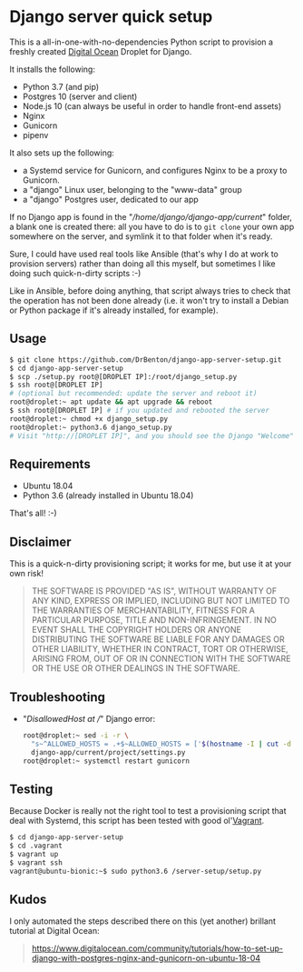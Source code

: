 # Django server quick setup

This is a all-in-one-with-no-dependencies Python script to provision a freshly created [Digital Ocean](https://www.digitalocean.com/) Droplet for Django.

It installs the following:

- Python 3.7 (and pip)
- Postgres 10 (server and client)
- Node.js 10 (can always be useful in order to handle front-end assets)
- Nginx
- Gunicorn
- pipenv

It also sets up the following:

- a Systemd service for Gunicorn, and configures Nginx to be a proxy to Gunicorn.
- a "django" Linux user, belonging to the "www-data" group
- a "django" Postgres user, dedicated to our app

If no Django app is found in the "_/home/django/django-app/current_" folder, a blank one is created there: all you have to do is to `git clone` your own app somewhere on the server, and symlink it to that folder when it's ready.

Sure, I could have used real tools like Ansible (that's why I do at work to provision servers) rather than doing all this myself, but sometimes I like doing such quick-n-dirty scripts :-)

Like in Ansible, before doing anything, that script always tries to check that the operation has not been done already (i.e. it won't try to install a Debian or Python package if it's already installed, for example).

## Usage

```bash
$ git clone https://github.com/DrBenton/django-app-server-setup.git
$ cd django-app-server-setup
$ scp ./setup.py root@[DROPLET IP]:/root/django_setup.py
$ ssh root@[DROPLET IP]
# (optional but recommended: update the server and reboot it)
root@droplet:~ apt update && apt upgrade && reboot
$ ssh root@[DROPLET IP] # if you updated and rebooted the server
root@droplet:~ chmod +x django_setup.py
root@droplet:~ python3.6 django_setup.py
# Visit "http://[DROPLET IP]", and you should see the Django "Welcome" page! :-)
```

## Requirements

- Ubuntu 18.04
- Python 3.6 (already installed in Ubuntu 18.04)

That's all! :-)

## Disclaimer

This is a quick-n-dirty provisioning script; it works for me, but use it at your own risk!

> THE SOFTWARE IS PROVIDED "AS IS", WITHOUT WARRANTY OF ANY KIND, EXPRESS OR IMPLIED, INCLUDING BUT NOT LIMITED TO THE WARRANTIES OF MERCHANTABILITY, FITNESS FOR A PARTICULAR PURPOSE, TITLE AND NON-INFRINGEMENT. IN NO EVENT SHALL THE COPYRIGHT HOLDERS OR ANYONE DISTRIBUTING THE SOFTWARE BE LIABLE FOR ANY DAMAGES OR OTHER LIABILITY, WHETHER IN CONTRACT, TORT OR OTHERWISE, ARISING FROM, OUT OF OR IN CONNECTION WITH THE SOFTWARE OR THE USE OR OTHER DEALINGS IN THE SOFTWARE.

## Troubleshooting

- "_DisallowedHost at /_" Django error:
  ```bash
  root@droplet:~ sed -i -r \
    "s~^ALLOWED_HOSTS = .+$~ALLOWED_HOSTS = ['$(hostname -I | cut -d ' ' -f 1)']~" \
    django-app/current/project/settings.py
  root@droplet:~ systemctl restart gunicorn
  ```

## Testing

Because Docker is really not the right tool to test a provisioning script that deal with Systemd, this script has been tested with good ol'[Vagrant](https://www.vagrantup.com/).

```bash
$ cd django-app-server-setup
$ cd .vagrant
$ vagrant up
$ vagrant ssh
vagrant@ubuntu-bionic:~$ sudo python3.6 /server-setup/setup.py
```

## Kudos

I only automated the steps described there on this (yet another) brillant tutorial at Digital Ocean:

> https://www.digitalocean.com/community/tutorials/how-to-set-up-django-with-postgres-nginx-and-gunicorn-on-ubuntu-18-04
